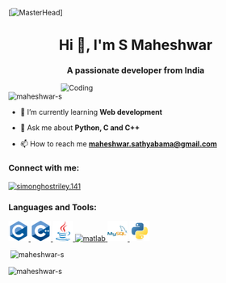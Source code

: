[![MasterHead](https://dribbble.com/shots/4801105-Animation)]
<h1 align="center">Hi 👋, I'm S Maheshwar</h1>
<h3 align="center">A passionate developer from India</h3>
<img align="right" alt="Coding" width="400" src="[https://www.google.com/imgres?imgurl=https%3A%2F%2Fcdn.dribbble.com%2Fusers%2F1162077%2Fscreenshots%2F3848914%2Fprogrammer.gif&tbnid=ZmOH4FBlhx83-M&vet=12ahUKEwjxysysl-uAAxVe5zgGHfcBAe0QMygDegQIARB9..i&imgrefurl=https%3A%2F%2Foutlane.co%2Fnow%2Fnew-shot-programmer-animation%2F&docid=hyRv46xL2D6dsM&w=800&h=600&q=animated%20coding%20gif&ved=2ahUKEwjxysysl-uAAxVe5zgGHfcBAe0QMygDegQIARB9]">

<p align="left"> <img src="https://komarev.com/ghpvc/?username=maheshwar-s&label=Profile%20views&color=0e75b6&style=flat" alt="maheshwar-s" /> </p>

- 🌱 I’m currently learning **Web development**

- 💬 Ask me about **Python, C and C++**

- 📫 How to reach me **maheshwar.sathyabama@gmail.com**

<h3 align="left">Connect with me:</h3>
<p align="left">

<a href="[discordapp.com/users/401663076325261322]" target="blank"><img align="center" src="https://raw.githubusercontent.com/rahuldkjain/github-profile-readme-generator/master/src/images/icons/Social/discord.svg" alt="simonghostriley.141" height="30" width="40" /> </a>
</p>

<h3 align="left">Languages and Tools:</h3>
<p align="left"> <a href="https://www.cprogramming.com/" target="_blank" rel="noreferrer"> <img src="https://raw.githubusercontent.com/devicons/devicon/master/icons/c/c-original.svg" alt="c" width="40" height="40"/> </a> <a href="https://www.w3schools.com/cpp/" target="_blank" rel="noreferrer"> <img src="https://raw.githubusercontent.com/devicons/devicon/master/icons/cplusplus/cplusplus-original.svg" alt="cplusplus" width="40" height="40"/> </a> <a href="https://www.java.com" target="_blank" rel="noreferrer"> <img src="https://raw.githubusercontent.com/devicons/devicon/master/icons/java/java-original.svg" alt="java" width="40" height="40"/> </a> <a href="https://www.mathworks.com/" target="_blank" rel="noreferrer"> <img src="https://upload.wikimedia.org/wikipedia/commons/2/21/Matlab_Logo.png" alt="matlab" width="40" height="40"/> </a> <a href="https://www.mysql.com/" target="_blank" rel="noreferrer"> <img src="https://raw.githubusercontent.com/devicons/devicon/master/icons/mysql/mysql-original-wordmark.svg" alt="mysql" width="40" height="40"/> </a> <a href="https://www.python.org" target="_blank" rel="noreferrer"> <img src="https://raw.githubusercontent.com/devicons/devicon/master/icons/python/python-original.svg" alt="python" width="40" height="40"/> </a> </p>

<p>&nbsp;<img align="center" src="https://github-readme-stats.vercel.app/api?username=maheshwar-s&show_icons=true&locale=en" alt="maheshwar-s" /></p>

<p><img align="center" src="https://github-readme-streak-stats.herokuapp.com/?user=maheshwar-s&" alt="maheshwar-s" /></p>
